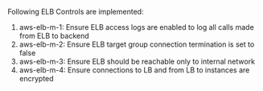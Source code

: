 Following ELB Controls are implemented:

1. aws-elb-m-1: Ensure ELB access logs are enabled to log all calls made from ELB to backend
2. aws-elb-m-2: Ensure ELB target group connection termination is set to false
3. aws-elb-m-3: Ensure ELB should be reachable only to internal network
4. aws-elb-m-4: Ensure connections to LB and from LB to instances are encrypted
